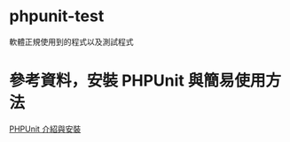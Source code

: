 # phpunit-test
軟體正規使用到的程式以及測試程式
# 參考資料，安裝 PHPUnit 與簡易使用方法
[PHPUnit 介紹與安裝](https://peterweb-uploadspace.rhcloud.com/?p=323)
